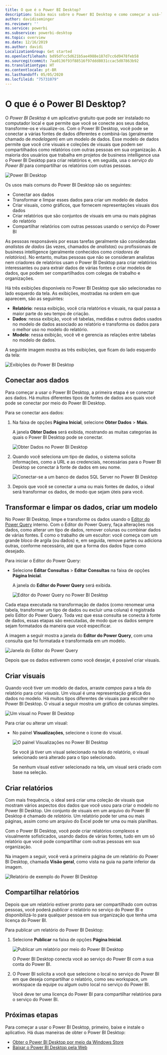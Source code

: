 ```yaml
---
title: O que é o Power BI Desktop?
description: Saiba mais sobre o Power BI Desktop e como começar a usá-lo.
author: davidiseminger
ms.reviewer: ''
ms.service: powerbi
ms.subservice: powerbi-desktop
ms.topic: overview
ms.date: 12/16/2019
ms.author: davidi
LocalizationGroup: Get started
ms.openlocfilehash: bd95dfcc5d621b5ae4988e187d7cc6d9478feb58
ms.sourcegitcommit: 7aa0136f93f88516f97ddd8031ccac5d07863b92
ms.translationtype: HT
ms.contentlocale: pt-BR
ms.lasthandoff: 05/05/2020
ms.locfileid: "75731079"
---
```

# <a name="what-is-power-bi-desktop"></a>O que é o Power BI Desktop?

O *Power BI Desktop* é um aplicativo gratuito que pode ser instalado no computador local e que permite que você se conecte aos seus dados, transforme-os e visualize-os. Com o Power BI Desktop, você pode se conectar a várias fontes de dados diferentes e combiná-las (geralmente chamado de *modelagem*) em um modelo de dados. Esse modelo de dados permite que você crie visuais e coleções de visuais que podem ser compartilhados como relatórios com outras pessoas em sua organização. A maioria dos usuários que trabalha em projetos de business intelligence usa o Power BI Desktop para criar relatórios e, em seguida, usa o *serviço do Power BI* para compartilhar os relatórios com outras pessoas.

![Power BI Desktop](media/desktop-what-is-desktop/what-is-desktop_01.png)

Os usos mais comuns do Power BI Desktop são os seguintes:

* Conectar aos dados
* Transformar e limpar esses dados para criar um modelo de dados
* Criar visuais, como gráficos, que fornecem representações visuais dos dados
* Criar relatórios que são conjuntos de visuais em uma ou mais páginas do relatório
* Compartilhar relatórios com outras pessoas usando o serviço do Power BI

As pessoas responsáveis por essas tarefas geralmente são consideradas *analistas de dados* (às vezes, chamados de *analistas*) ou profissionais de business intelligence (geralmente conhecidos como *criadores de relatórios*). No entanto, muitas pessoas que não se consideram analistas nem criadores de relatórios usam o Power BI Desktop para criar relatórios interessantes ou para extrair dados de várias fontes e criar modelos de dados, que podem ser compartilhados com colegas de trabalho e organizações.

Há três exibições disponíveis no Power BI Desktop que são selecionadas no lado esquerdo da tela. As exibições, mostradas na ordem em que aparecem, são as seguintes:
* **Relatório**: nessa exibição, você cria relatórios e visuais, na qual passa a maior parte do seu tempo de criação.
* **Dados**: nessa exibição, você vê tabelas, medidas e outros dados usados no modelo de dados associado ao relatório e transforma os dados para o melhor uso no modelo do relatório.
* **Modelo**: nessa exibição, você vê e gerencia as relações entre tabelas no modelo de dados.

A seguinte imagem mostra as três exibições, que ficam do lado esquerdo da tela:

![Exibições do Power BI Desktop](media/desktop-what-is-desktop/what-is-desktop-07.png)
 

## <a name="connect-to-data"></a>Conectar aos dados
Para começar a usar o Power BI Desktop, a primeira etapa é se conectar aos dados. Há muitos diferentes tipos de fontes de dados aos quais você pode se conectar por meio do Power BI Desktop. 

Para se conectar aos dados:

1. Na faixa de opções **Página Inicial**, selecione **Obter Dados** > **Mais**. 

   A janela **Obter Dados** será exibida, mostrando as muitas categorias às quais o Power BI Desktop pode se conectar.

   ![Obter Dados no Power BI Desktop](media/desktop-what-is-desktop/what-is-desktop_02.png)

2. Quando você seleciona um tipo de dados, o sistema solicita informações, como a URL e as credenciais, necessárias para o Power BI Desktop se conectar à fonte de dados em seu nome.

   ![Conectar-se a um banco de dados SQL Server no Power BI Desktop](media/desktop-what-is-desktop/what-is-desktop_03.png)

3. Depois que você se conectar a uma ou mais fontes de dados, o ideal será transformar os dados, de modo que sejam úteis para você.

## <a name="transform-and-clean-data-create-a-model"></a>Transformar e limpar os dados, criar um modelo

No Power BI Desktop, limpe e transforme os dados usando o [Editor do Power Query](https://docs.microsoft.com/power-bi/desktop-query-overview) interno. Com o Editor do Power Query, faça alterações nos dados, como alterar um tipo de dados, remover colunas ou combinar dados de várias fontes. É como o trabalho de um escultor: você começa com um grande bloco de argila (ou dados) e, em seguida, remove partes ou adiciona outras, conforme necessário, até que a forma dos dados fique como desejado. 

Para iniciar o Editor do Power Query:

- Selecione **Editar Consultas** > **Editar Consultas** na faixa de opções **Página Inicial**.

   A janela do **Editor do Power Query** será exibida.

   ![Editor do Power Query no Power BI Desktop](media/desktop-getting-started/designer_gsg_editquery.png)

Cada etapa executada na transformação de dados (como renomear uma tabela, transformar um tipo de dados ou excluir uma coluna) é registrada pelo Editor do Power Query. Toda vez que essa consulta se conecta à fonte de dados, essas etapas são executadas, de modo que os dados sempre sejam formatados da maneira que você especificar.

A imagem a seguir mostra a janela do **Editor do Power Query**, com uma consulta que foi formatada e transformada em um modelo.

 ![Janela do Editor do Power Query](media/desktop-getting-started/shapecombine_querysettingsfinished.png)

Depois que os dados estiverem como você desejar, é possível criar visuais. 

## <a name="create-visuals"></a>Criar visuais 

Quando você tiver um modelo de dados, arraste *campos* para a tela do relatório para criar *visuais*. Um visual é uma representação gráfica dos dados no modelo. Há muitos tipos diferentes de visuais para escolher no Power BI Desktop. O visual a seguir mostra um gráfico de colunas simples. 

![Um visual no Power BI Desktop](media/desktop-what-is-desktop/what-is-desktop_04.png)

Para criar ou alterar um visual: 

- No painel **Visualizações**, selecione o ícone do visual. 

   ![O painel Visualizações no Power BI Desktop](media/desktop-what-is-desktop/what-is-desktop_05.png)

   Se você já tiver um visual selecionado na tela do relatório, o visual selecionado será alterado para o tipo selecionado. 

   Se nenhum visual estiver selecionado na tela, um visual será criado com base na seleção.


## <a name="create-reports"></a>Criar relatórios

Com mais frequência, o ideal será criar uma coleção de visuais que mostram vários aspectos dos dados que você usou para criar o modelo no Power BI Desktop. Um conjunto de visuais em um arquivo do Power BI Desktop é chamado de *relatório*. Um relatório pode ter uma ou mais páginas, assim como um arquivo do Excel pode ter uma ou mais planilhas. 

Com o Power BI Desktop, você pode criar relatórios complexos e visualmente sofisticados, usando dados de várias fontes, tudo em um só relatório que você pode compartilhar com outras pessoas em sua organização.

Na imagem a seguir, você verá a primeira página de um relatório do Power BI Desktop, chamada **Visão geral**, como vista na guia na parte inferior da imagem. 

![Relatório de exemplo do Power BI Desktop](media/desktop-what-is-desktop/what-is-desktop_01.png)

## <a name="share-reports"></a>Compartilhar relatórios

Depois que um relatório estiver pronto para ser compartilhado com outras pessoas, você poderá *publicar* o relatório no serviço do Power BI e disponibilizá-lo para qualquer pessoa em sua organização que tenha uma licença do Power BI. 

Para publicar um relatório do Power BI Desktop: 

1. Selecione **Publicar** na faixa de opções **Página Inicial**.

   ![Publicar um relatório por meio do Power BI Desktop](media/desktop-what-is-desktop/what-is-desktop_06.png)

   O Power BI Desktop conecta você ao serviço do Power BI com a sua conta do Power BI. 

2. O Power BI solicita a você que selecione o local no serviço do Power BI em que deseja compartilhar o relatório, como seu workspace, um workspace da equipe ou algum outro local no serviço do Power BI. 

   Você deve ter uma licença do Power BI para compartilhar relatórios para o serviço do Power BI.


## <a name="next-steps"></a>Próximas etapas

Para começar a usar o Power BI Desktop, primeiro, baixe e instale o aplicativo. Há duas maneiras de obter o Power BI Desktop:

* [Obter o Power BI Desktop por meio da Windows Store](https://aka.ms/pbidesktopstore)
* [Baixar o Power BI Desktop pela Web](https://docs.microsoft.com/power-bi/desktop-get-the-desktop#download-power-bi-desktop-directly)

